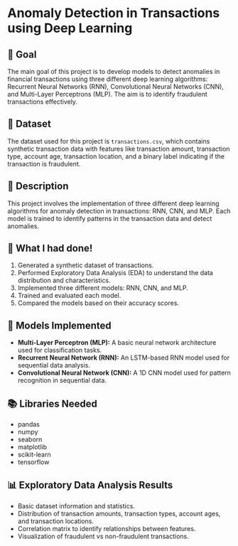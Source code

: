 # Anomaly Detection in Transactions using Deep Learning

## 🎯 Goal
The main goal of this project is to develop models to detect anomalies in financial transactions using three different deep learning algorithms: Recurrent Neural Networks (RNN), Convolutional Neural Networks (CNN), and Multi-Layer Perceptrons (MLP). The aim is to identify fraudulent transactions effectively.

## 🧵 Dataset
The dataset used for this project is `transactions.csv`, which contains synthetic transaction data with features like transaction amount, transaction type, account age, transaction location, and a binary label indicating if the transaction is fraudulent.

## 🧾 Description
This project involves the implementation of three different deep learning algorithms for anomaly detection in transactions: RNN, CNN, and MLP. Each model is trained to identify patterns in the transaction data and detect anomalies.

## 🧮 What I had done!
1. Generated a synthetic dataset of transactions.
2. Performed Exploratory Data Analysis (EDA) to understand the data distribution and characteristics.
3. Implemented three different models: RNN, CNN, and MLP.
4. Trained and evaluated each model.
5. Compared the models based on their accuracy scores.

## 🚀 Models Implemented
- **Multi-Layer Perceptron (MLP):** A basic neural network architecture used for classification tasks.
- **Recurrent Neural Network (RNN):** An LSTM-based RNN model used for sequential data analysis.
- **Convolutional Neural Network (CNN):** A 1D CNN model used for pattern recognition in sequential data.

## 📚 Libraries Needed
- pandas
- numpy
- seaborn
- matplotlib
- scikit-learn
- tensorflow

## 📊 Exploratory Data Analysis Results
- Basic dataset information and statistics.
- Distribution of transaction amounts, transaction types, account ages, and transaction locations.
- Correlation matrix to identify relationships between features.
- Visualization of fraudulent vs non-fraudulent transactions.



